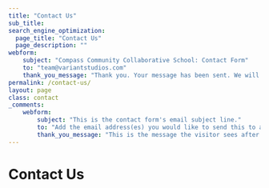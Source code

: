 ```yaml
---
title: "Contact Us"
sub_title:
search_engine_optimization:
  page_title: "Contact Us"
  page_description: ""
webform:
    subject: "Compass Community Collaborative School: Contact Form"
    to: "team@variantstudios.com"
    thank_you_message: "Thank you. Your message has been sent. We will contact you shortly."
permalink: /contact-us/
layout: page
class: contact
_comments:
    webform:
        subject: "This is the contact form's email subject line."
        to: "Add the email address(es) you would like to send this to and if you want to send to more than one you can add commas between them, for example: hello1@test.com,hello2@test.com"
        thank_you_message: "This is the message the visitor sees after they submit a contact message."
---
```

# Contact Us
